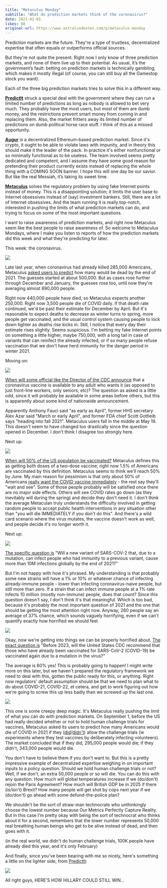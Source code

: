 ```yaml
---
title: "Metaculus Monday"
subtitle: "What do prediction markets think of the coronavirus?"
date: 2021-02-01
likes: 88
original-url: https://www.astralcodexten.com/p/metaculus-monday
---
```

Prediction markets are the future. They're a type of trustless, decentralized expertise that often equals or outperforms official sources. 

But they're not quite the present. Right now I only know of three prediction markets, and none of them live up to their potential. As usual, it’s the government’s fault: betting on prediction markets is technically gambling, which makes it mostly illegal (of course, you can still buy all the Gamestop stock you want). 

Each of the three big prediction markets tries to solve this in a different way.

 **[PredictIt](https://www.predictit.org/)** struck a special deal with the government where they can run a limited number of predictions as long as nobody is allowed to bet very much. They probably have the most users, but most of them are dumb money, and the restrictions prevent smart money from coming in and replacing them. Also, the market fritters away its limited number of predictions on dumb political horse race stuff. I think of this as a missed opportunity.

 **[Augur](https://augur.net/)** is a decentralized Ethereum-based prediction market. Since it's crypto, it ought to be able to violate laws with impunity, and in theory this should make it the leader of the pack. In practice it's either nonfunctional or so minimally functional as to be useless. The team involved seems pretty dedicated and competent, and I assume they have some good reason for pretending their product currently exists instead of replacing the whole thing with a COMING SOON banner. I hope this will one day be our savior. But like the real Messiah, it’s taking its sweet time.

 **[Metaculus](https://www.metaculus.com/questions/)** solves the regulatory problem by using fake Internet points instead of money. This is a disappointing solution; it limits the user base to Internet obsessives instead of (say) investment bankers. Still, there are a lot of Internet obsessives. And the team running it is really top-notch, interested in pushing the limits of what prediction markets can do, and trying to focus on some of the most important questions. 

I want to raise awareness of prediction markets, and right now Metaculus seem like the best people to raise awareness of. So welcome to Metaculus Mondays, where I make you listen to reports of how the prediction markets did this week and what they're predicting for later.

This week: the coronavirus.

[![](https://substackcdn.com/image/fetch/w_1456,c_limit,f_auto,q_auto:good,fl_progressive:steep/https%3A%2F%2Fbucketeer-e05bbc84-baa3-437e-9518-adb32be77984.s3.amazonaws.com%2Fpublic%2Fimages%2F6d5904cf-2d1d-4835-ab96-c974d43d24bb_996x176.png)](https://substackcdn.com/image/fetch/f_auto,q_auto:good,fl_progressive:steep/https%3A%2F%2Fbucketeer-e05bbc84-baa3-437e-9518-adb32be77984.s3.amazonaws.com%2Fpublic%2Fimages%2F6d5904cf-2d1d-4835-ab96-c974d43d24bb_996x176.png)

Late last year, when coronavirus had already killed 285,000 Americans, Metaculus [asked users to predict](https://www.metaculus.com/questions/5908/confirmed-us-covid-deaths-by-2022/) how many would be dead by the end of 2021. The guesses started at about 500,000. But as cases rose further through December and January, the guesses rose too, until now they're averaging almost 690,000 people. 

Right now 440,000 people have died, so Metaculus expects another 250,000. Right now 3,500 people die of COVID daily. If that death rate continued, we'd be past their estimate for December by April. But it's reasonable to expect deaths to decrease as winter turns to spring, more people get vaccinated, and the usual control system causing people to lock down tighter as deaths rise kicks in. Still, I notice that every day their estimate rises slightly. Seems suspicious. I'm betting my fake Internet points on something a little higher, maybe 750,000, with a long tail in case of variants that can reinfect the already infected, or if so many people refuse vaccination that we don't have herd immunity for the danger period in winter 2021.

Moving on:

[![](https://substackcdn.com/image/fetch/w_1456,c_limit,f_auto,q_auto:good,fl_progressive:steep/https%3A%2F%2Fbucketeer-e05bbc84-baa3-437e-9518-adb32be77984.s3.amazonaws.com%2Fpublic%2Fimages%2Fab7283b7-f54c-44c0-a165-b3ad29df103b_1029x178.png)](https://substackcdn.com/image/fetch/f_auto,q_auto:good,fl_progressive:steep/https%3A%2F%2Fbucketeer-e05bbc84-baa3-437e-9518-adb32be77984.s3.amazonaws.com%2Fpublic%2Fimages%2Fab7283b7-f54c-44c0-a165-b3ad29df103b_1029x178.png)

[When will some official like the Director of the CDC announce](https://www.metaculus.com/questions/5806/sars-cov-2-vaccine-widely-available-in-the-us/) that a coronavirus vaccine is available to any adult who wants it (as opposed to just front-line workers, only seniors, etc)? The question as asked is a little odd, since it will probably be available in some areas before others, but this is apparently about some kind of nationwide announcement.

Apparently Anthony Fauci said "as early as April", former HHS secretary Alex Azar said "March or early April", and former FDA chief Scott Gottleib says "heading into fall 2021". Metaculus users fall in the middle at May 19. This doesn't seem to have changed too drastically since the question opened in December. I don't think I disagree too strongly here.

Next up:

[![](https://substackcdn.com/image/fetch/w_1456,c_limit,f_auto,q_auto:good,fl_progressive:steep/https%3A%2F%2Fbucketeer-e05bbc84-baa3-437e-9518-adb32be77984.s3.amazonaws.com%2Fpublic%2Fimages%2Fe6a41e44-9542-44c0-8906-ad92a92f2b19_940x197.png)](https://substackcdn.com/image/fetch/f_auto,q_auto:good,fl_progressive:steep/https%3A%2F%2Fbucketeer-e05bbc84-baa3-437e-9518-adb32be77984.s3.amazonaws.com%2Fpublic%2Fimages%2Fe6a41e44-9542-44c0-8906-ad92a92f2b19_940x197.png)

[When will 50% of the US population be vaccinated?](https://www.metaculus.com/questions/6200/50-of-the-us-vaccinated-against-covid-when/) Metaculus defines this as getting both doses of a two-dose vaccine; right now 1.5% of Americans are vaccinated by this definition. Metaculus seems to think we'll reach 50% by June. My main reason for pessimism is that only about 50% of Americans [really want the COVID vaccine immediately](https://khn.org/news/article/poll-nearly-half-of-american-adults-now-want-the-covid-vaccine-asap/) \- the rest say they'll "wait and see". Some of those people probably will be satisfied once there are no major side effects. Others will see COVID rates go down (as they inevitably will during the spring) and decide they don't need it. I don't think the average Metaculan truly understands the difficulty involved in getting random people to accept public health interventions in any situation other than "you will die IMMEDIATELY if you don't do this". And there's a wild card scenario where the virus mutates, the vaccine doesn't work as well, and people decide it's no longer worth it.

Next up:

[![](https://substackcdn.com/image/fetch/w_1456,c_limit,f_auto,q_auto:good,fl_progressive:steep/https%3A%2F%2Fbucketeer-e05bbc84-baa3-437e-9518-adb32be77984.s3.amazonaws.com%2Fpublic%2Fimages%2F5790733f-1ade-49cc-89bf-a06ca9fb9e29_425x149.png)](https://substackcdn.com/image/fetch/f_auto,q_auto:good,fl_progressive:steep/https%3A%2F%2Fbucketeer-e05bbc84-baa3-437e-9518-adb32be77984.s3.amazonaws.com%2Fpublic%2Fimages%2F5790733f-1ade-49cc-89bf-a06ca9fb9e29_425x149.png)

[The specific question is](https://www.metaculus.com/questions/5749/covid-19-strain-that-circumvents-the-immunity/) "Will a new variant of SARS-COV-2 that, due to a mutation, can infect people who had immunity to a previous variant, cause more than 10M infections globally by the end of 2021?"

But I'm not happy with how it's phrased. My understanding is that probably some new strains will have a 1% or 10% or whatever chance of infecting already-immune people - lower than infecting coronavirus-naive people, but still more than zero. If a strain that can infect immune people at a 1% rate infects 10 million (mostly non-immune) people, does that count? Since this question doesn't say, I don't think it's that meaningful. Which is too bad, because it's probably the most important question of 2021 and the one that should be getting the most attention right now. Anyway, 260 people say an average of 37% chance, which sounds vaguely horrifying, even if we can't quantify exactly how horrified we should feel.

[![](https://substackcdn.com/image/fetch/w_1456,c_limit,f_auto,q_auto:good,fl_progressive:steep/https%3A%2F%2Fbucketeer-e05bbc84-baa3-437e-9518-adb32be77984.s3.amazonaws.com%2Fpublic%2Fimages%2F6a6c699a-ec04-48b2-8b23-d5016b5fe496_468x158.png)](https://substackcdn.com/image/fetch/f_auto,q_auto:good,fl_progressive:steep/https%3A%2F%2Fbucketeer-e05bbc84-baa3-437e-9518-adb32be77984.s3.amazonaws.com%2Fpublic%2Fimages%2F6a6c699a-ec04-48b2-8b23-d5016b5fe496_468x158.png)

Okay, now we're getting into things we can be properly horrified about. [The exact question is](https://www.metaculus.com/questions/6008/united-stated-cdc-to-recommend-revaccination/) "Before 2023, will the United States CDC recommend that those who have already been vaccinated for SARS-CoV-2 (COVID-19) be vaccinated again due to a mutation in the virus?"

The average is 60% yes! This is probably going to happen! I might write more on this later, but we haven't prepared the regulatory framework we need to deal with this, gotten the public ready for this, or anything. Right now regulators' default assumption should be that we need to plan what to do about COVID-21, COVID-22, et cetera, and get to work figuring out how we're going to screw this up less badly than we screwed up the last one.

[![](https://substackcdn.com/image/fetch/w_1456,c_limit,f_auto,q_auto:good,fl_progressive:steep/https%3A%2F%2Fbucketeer-e05bbc84-baa3-437e-9518-adb32be77984.s3.amazonaws.com%2Fpublic%2Fimages%2Fbeff858c-88ee-406a-8255-4281e89f0925_741x165.png)](https://substackcdn.com/image/fetch/f_auto,q_auto:good,fl_progressive:steep/https%3A%2F%2Fbucketeer-e05bbc84-baa3-437e-9518-adb32be77984.s3.amazonaws.com%2Fpublic%2Fimages%2Fbeff858c-88ee-406a-8255-4281e89f0925_741x165.png)

This one is some creepy deep magic. It's Metaculus really pushing the limit of what you can do with prediction markets. On September 1, before the US had really decided whether or not to hold human challenge trials for vaccines, Metaculus asked its users to predict how many Americans would die of COVID in 2021 if they ([did](https://www.metaculus.com/questions/5127/if-at-least-one-human-challenge-trial-is-run-for-covid-19-before-february-5-2021-how-many-total-deaths-in-the-us-will-be-directly-attributed-to-covid-19-in-2021/)/[didn't](https://www.metaculus.com/questions/5128/if-no-human-challenge-trials-are-run-for-covid-19-before-february-5-2021-how-many-total-deaths-in-the-us-will-be-directly-attributed-to-covid-19-in-2021/)) allow the challenge trials (ie experiments where they test vaccines by deliberately infecting volunteers). The market concluded that if they did, 295,000 people would die; if they didn't, 343,000 people would die.

You don't have to believe them if you don't want to. But this is a pretty impressive example of decentralized expertise weighing in on important inputs to a policy question. Should we hold human challenge trials or not? Well, if we don't, an extra 50,000 people or so will die. You can do this with any question. How much will global temperatures increase if we (do/don't) rejoin the Paris Agreement? How much will British GDP be in 2025 if there (is/isn't) Brexit? How many people will get shot by cops next year if we (do/don't) go ahead with some defund-the-police plan? 

We shouldn't be the sort of straw-man technocrats who unthinkingly choose the lowest number because Our Metrics Perfectly Capture Reality. But in this case I’m pretty okay with being the sort of technocrat who thinks about it for a second, remembers that the lower number represents 50,000 real breathing human beings who get to be alive instead of dead, and then goes with it.

(in the real world, we didn't do human challenge trials, 100K people have already died this year, and it's only February)

And finally, since you've been bearing with me so nicely, here's something a little on the lighter side, from [Predict](https://www.predictit.org/markets/detail/7053/Who-will-win-the-2024-Republican-presidential-nomination)[It](https://www.predictit.org/markets/detail/7057/Who-will-win-the-2024-Democratic-presidential-nomination):

[![](https://substackcdn.com/image/fetch/w_1456,c_limit,f_auto,q_auto:good,fl_progressive:steep/https%3A%2F%2Fbucketeer-e05bbc84-baa3-437e-9518-adb32be77984.s3.amazonaws.com%2Fpublic%2Fimages%2F17e17a3b-5400-43e0-a6a2-6ff88a68aeb2_700x468.png)](https://substackcdn.com/image/fetch/f_auto,q_auto:good,fl_progressive:steep/https%3A%2F%2Fbucketeer-e05bbc84-baa3-437e-9518-adb32be77984.s3.amazonaws.com%2Fpublic%2Fimages%2F17e17a3b-5400-43e0-a6a2-6ff88a68aeb2_700x468.png)

All right guys, HERE'S HOW HILLARY COULD STILL WIN...

